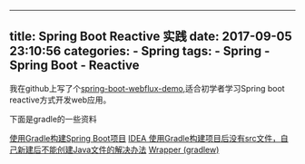 
---
title: Spring Boot Reactive 实践
date: 2017-09-05 23:10:56
categories:
    - Spring
tags:
    - Spring
    - Spring Boot
    - Reactive
---

我在github上写了个[spring-boot-webflux-demo](https://github.com/zhaoyin/Spring-boot-webflux-demo),适合初学者学习Spring boot reactive方式开发web应用。

<!--more-->

下面是gradle的一些资料

[使用Gradle构建Spring Boot项目](http://www.jianshu.com/p/605d74794a08)
[IDEA 使用Gradle构建项目后没有src文件，自己新建后不能创建Java文件的解决办法](http://blog.csdn.net/fdqiyangreal/article/details/46970355)
[Wrapper (gradlew)](https://www.zybuluo.com/xtccc/note/275168)

